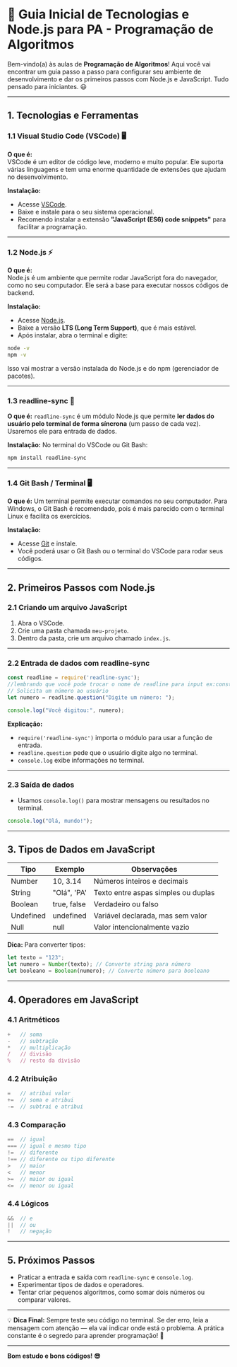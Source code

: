 # 🌟 Guia Inicial de Tecnologias e Node.js para PA - Programação de Algoritmos

Bem-vindo(a) às aulas de **Programação de Algoritmos**! Aqui você vai encontrar um guia passo a passo para configurar seu ambiente de desenvolvimento e dar os primeiros passos com Node.js e JavaScript. Tudo pensado para iniciantes. 😃

---

## 1. Tecnologias e Ferramentas

### 1.1 Visual Studio Code (VSCode) 🖥️
**O que é:**  
VSCode é um editor de código leve, moderno e muito popular. Ele suporta várias linguagens e tem uma enorme quantidade de extensões que ajudam no desenvolvimento.

**Instalação:**  
- Acesse [VSCode](https://code.visualstudio.com/).  
- Baixe e instale para o seu sistema operacional.  
- Recomendo instalar a extensão **"JavaScript (ES6) code snippets"** para facilitar a programação.

---

### 1.2 Node.js ⚡
**O que é:**  
Node.js é um ambiente que permite rodar JavaScript fora do navegador, como no seu computador. Ele será a base para executar nossos códigos de backend.

**Instalação:**  
- Acesse [Node.js](https://nodejs.org/).  
- Baixe a versão **LTS (Long Term Support)**, que é mais estável.  
- Após instalar, abra o terminal e digite:
```bash
node -v
npm -v
````

Isso vai mostrar a versão instalada do Node.js e do npm (gerenciador de pacotes).

---

### 1.3 readline-sync 📝

**O que é:**
`readline-sync` é um módulo Node.js que permite **ler dados do usuário pelo terminal de forma síncrona** (um passo de cada vez). Usaremos ele para entrada de dados.

**Instalação:**
No terminal do VSCode ou Git Bash:

```bash
npm install readline-sync
```

---

### 1.4 Git Bash / Terminal 🖥️

**O que é:**
Um terminal permite executar comandos no seu computador. Para Windows, o Git Bash é recomendado, pois é mais parecido com o terminal Linux e facilita os exercícios.

**Instalação:**

* Acesse [Git](https://git-scm.com/downloads) e instale.
* Você poderá usar o Git Bash ou o terminal do VSCode para rodar seus códigos.

---

## 2. Primeiros Passos com Node.js

### 2.1 Criando um arquivo JavaScript

1. Abra o VSCode.
2. Crie uma pasta chamada `meu-projeto`.
3. Dentro da pasta, crie um arquivo chamado `index.js`.

---

### 2.2 Entrada de dados com readline-sync

```javascript
const readline = require('readline-sync');
//lembrando que você pode trocar o nome de readline para input ex:const input = require('readline-sync');
// Solicita um número ao usuário
let numero = readline.question("Digite um número: ");

console.log("Você digitou:", numero);
```

**Explicação:**

* `require('readline-sync')` importa o módulo para usar a função de entrada.
* `readline.question` pede que o usuário digite algo no terminal.
* `console.log` exibe informações no terminal.

---

### 2.3 Saída de dados

* Usamos `console.log()` para mostrar mensagens ou resultados no terminal.

```javascript
console.log("Olá, mundo!");
```

---

## 3. Tipos de Dados em JavaScript

| Tipo      | Exemplo     | Observações                         |
| --------- | ----------- | ----------------------------------- |
| Number    | 10, 3.14    | Números inteiros e decimais         |
| String    | "Olá", 'PA' | Texto entre aspas simples ou duplas |
| Boolean   | true, false | Verdadeiro ou falso                 |
| Undefined | undefined   | Variável declarada, mas sem valor   |
| Null      | null        | Valor intencionalmente vazio        |

**Dica:** Para converter tipos:

```javascript
let texto = "123";
let numero = Number(texto); // Converte string para número
let booleano = Boolean(numero); // Converte número para booleano
```

---

## 4. Operadores em JavaScript

### 4.1 Aritméticos

```javascript
+   // soma
-   // subtração
*   // multiplicação
/   // divisão
%   // resto da divisão
```

### 4.2 Atribuição

```javascript
=   // atribui valor
+=  // soma e atribui
-=  // subtrai e atribui
```

### 4.3 Comparação

```javascript
==  // igual
=== // igual e mesmo tipo
!=  // diferente
!== // diferente ou tipo diferente
>   // maior
<   // menor
>=  // maior ou igual
<=  // menor ou igual
```

### 4.4 Lógicos

```javascript
&&  // e
||  // ou
!   // negação
```

---

## 5. Próximos Passos

* Praticar a entrada e saída com `readline-sync` e `console.log`.
* Experimentar tipos de dados e operadores.
* Tentar criar pequenos algoritmos, como somar dois números ou comparar valores.

---

💡 **Dica Final:**
Sempre teste seu código no terminal. Se der erro, leia a mensagem com atenção — ela vai indicar onde está o problema. A prática constante é o segredo para aprender programação! 🚀

---

**Bom estudo e bons códigos! 😎**
